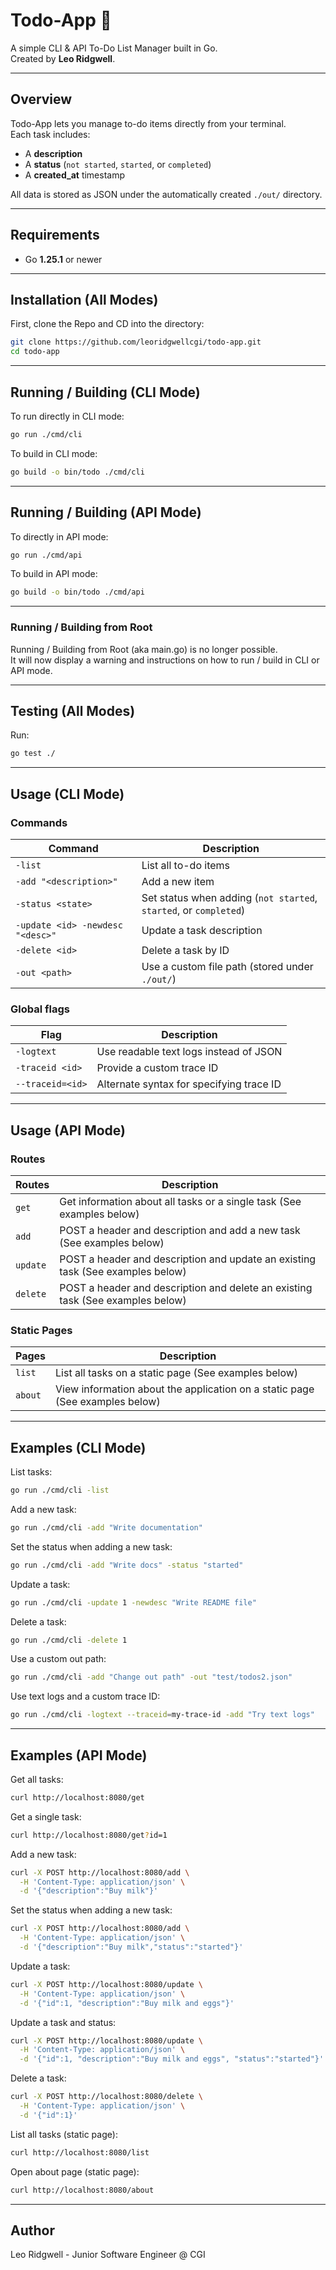 # Todo-App 📝

A simple CLI & API To-Do List Manager built in Go.  
Created by **Leo Ridgwell**.

---

## Overview

Todo-App lets you manage to-do items directly from your terminal.  
Each task includes:
- A **description**
- A **status** (`not started`, `started`, or `completed`)
- A **created_at** timestamp  

All data is stored as JSON under the automatically created `./out/` directory.

---

## Requirements

- Go **1.25.1** or newer

---

## Installation (All Modes)

First, clone the Repo and CD into the directory:
```bash
git clone https://github.com/leoridgwellcgi/todo-app.git
cd todo-app
```

---

## Running / Building (CLI Mode)

To run directly in CLI mode:
```bash
go run ./cmd/cli
```

To build in CLI mode:
```bash
go build -o bin/todo ./cmd/cli
```

---

## Running / Building (API Mode)

To directly in API mode:
```bash
go run ./cmd/api
```

To build in API mode:
```bash
go build -o bin/todo ./cmd/api
```

---

### Running / Building from Root
Running / Building from Root (aka main.go) is no longer possible.  
It will now display a warning and instructions on how to run / build in CLI or API mode.

---

## Testing (All Modes)

Run:
```bash
go test ./
```

---

## Usage (CLI Mode)

### Commands
| Command                          | Description                                                       |
| -------------------------------- | ----------------------------------------------------------------- |
| `-list`                          | List all to-do items                                              |
| `-add "<description>"`           | Add a new item                                                    |
| `-status <state>`                | Set status when adding (`not started`, `started`, or `completed`) |
| `-update <id> -newdesc "<desc>"` | Update a task description                                         |
| `-delete <id>`                   | Delete a task by ID                                               |
| `-out <path>`                    | Use a custom file path (stored under `./out/`)                    |

### Global flags
| Flag             | Description                              |
| ---------------- | ---------------------------------------- |
| `-logtext`       | Use readable text logs instead of JSON   |
| `-traceid <id>`  | Provide a custom trace ID                |
| `--traceid=<id>` | Alternate syntax for specifying trace ID |

---

## Usage (API Mode)

### Routes
| Routes                         | Description                                                                               |
| ------------------------------ | ----------------------------------------------------------------------------------------- |
| `get`                          | Get information about all tasks or a single task (See examples below)                     |
| `add`                          | POST a header and description and add a new task (See examples below)                     |
| `update`                       | POST a header and description and update an existing task (See examples below)            |
| `delete`                       | POST a header and description and delete an existing task (See examples below)            |

### Static Pages
| Pages                          | Description                                                                               |
| ------------------------------ | ----------------------------------------------------------------------------------------- |
| `list`                         | List all tasks on a static page (See examples below)                                      |
| `about`                        | View information about the application on a static page (See examples below)              |

---

## Examples (CLI Mode)

List tasks:
```bash
go run ./cmd/cli -list
```

Add a new task:
```bash
go run ./cmd/cli -add "Write documentation"
```

Set the status when adding a new task:
```bash
go run ./cmd/cli -add "Write docs" -status "started"
```

Update a task:
```bash
go run ./cmd/cli -update 1 -newdesc "Write README file"
```

Delete a task:
```bash
go run ./cmd/cli -delete 1
```

Use a custom out path:
```bash
go run ./cmd/cli -add "Change out path" -out "test/todos2.json"
```

Use text logs and a custom trace ID:
```bash
go run ./cmd/cli -logtext --traceid=my-trace-id -add "Try text logs"
```

---

## Examples (API Mode)

Get all tasks:
```bash
curl http://localhost:8080/get
```

Get a single task:
```bash
curl http://localhost:8080/get?id=1
```

Add a new task:
```bash
curl -X POST http://localhost:8080/add \
  -H 'Content-Type: application/json' \
  -d '{"description":"Buy milk"}'
```

Set the status when adding a new task:
```bash
curl -X POST http://localhost:8080/add \
  -H 'Content-Type: application/json' \
  -d '{"description":"Buy milk","status":"started"}'
```

Update a task:
```bash
curl -X POST http://localhost:8080/update \
  -H 'Content-Type: application/json' \
  -d '{"id":1, "description":"Buy milk and eggs"}'
```

Update a task and status:
```bash
curl -X POST http://localhost:8080/update \
  -H 'Content-Type: application/json' \
  -d '{"id":1, "description":"Buy milk and eggs", "status":"started"}'
```

Delete a task:
```bash
curl -X POST http://localhost:8080/delete \
  -H 'Content-Type: application/json' \
  -d '{"id":1}'
```

List all tasks (static page):
```bash
curl http://localhost:8080/list
```

Open about page (static page):
```bash
curl http://localhost:8080/about
```

---

## Author

Leo Ridgwell - Junior Software Engineer @ CGI

